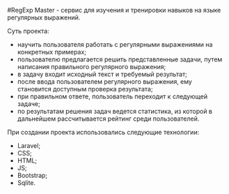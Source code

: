 #RegExp Master - сервис для изучения и тренировки навыков на языке регулярных выражений.

Суть проекта:
- научить пользователя работать с регулярными выражениями на конкретных примерах;
- пользователю предлагается решить представленные задачи, путем написания правильного регулярного выражения;
- в задачу входит исходный текст  и требуемый  результат;
- после ввода пользователем регулярного выражения, ему становится доступным проверка результата;
- при правильном ответе, пользователь переходит к следующей задаче;
- по результатам решения задач ведется статистика, из которой в дальнейшем рассчитывается рейтинг среди пользователей.
  
При создании проекта использовались следующие технологии:
- Laravel;
- CSS;
- HTML;
- JS;
- Bootstrap;
- Sqlite.

